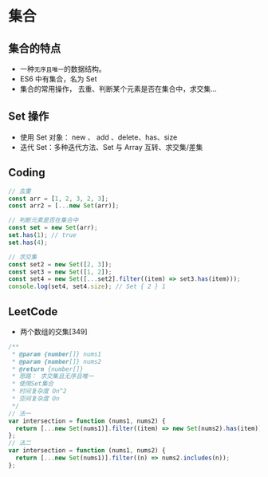 # 集合

## 集合的特点

- 一种`无序且唯一`的数据结构。
- ES6 中有集合，名为 Set
- 集合的常用操作， 去重、判断某个元素是否在集合中，求交集...

## Set 操作

- 使用 Set 对象： new 、 add 、delete、has、size
- 迭代 Set：多种迭代方法、Set 与 Array 互转、求交集/差集

## Coding

```js
// 去重
const arr = [1, 2, 3, 2, 3];
const arr2 = [...new Set(arr)];

// 判断元素是否在集合中
const set = new Set(arr);
set.has(1); // true
set.has(4);

// 求交集
const set2 = new Set([2, 3]);
const set3 = new Set([1, 2]);
const set4 = new Set([...set2].filter((item) => set3.has(item)));
console.log(set4, set4.size); // Set { 2 } 1
```

## LeetCode

- 两个数组的交集[349]

```js
/**
 * @param {number[]} nums1
 * @param {number[]} nums2
 * @return {number[]}
 * 思路： 求交集且无序且唯一
 * 使用Set集合
 * 时间复杂度 On^2
 * 空间复杂度 On
 */
// 法一
var intersection = function (nums1, nums2) {
  return [...new Set(nums1)].filter((item) => new Set(nums2).has(item));
};
// 法二
var intersection = function (nums1, nums2) {
  return [...new Set(nums1)].filter((n) => nums2.includes(n));
};
```
